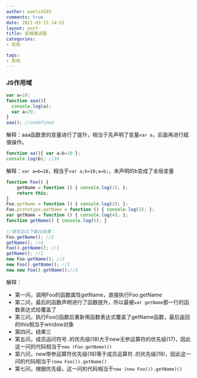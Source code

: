 ```yaml
---
author: wanls4583
comments: true
date: 2021-03-15 14:52
layout: post
title: 前端面试题
categories:
- 其他

tags:
- 其他
---
```


### JS作用域

```javascript
var a=10;
function aaa(){
  console.log(a);
  var a=20;
}
aaa(); //undefined
```
解释：aaa函数里的变量进行了提升，相当于先声明了变量`var a`，后面再进行赋值操作。
```javascript
function aa(){ var a=b=10 };
console.log(b); //10
```

解释：`var a=b=10`，相当于`var a;b=10;a=b;`，未声明的b变成了全局变量

```javascript
function Foo() {
    getName = function () { console.log(1); };
    return this;
}
Foo.getName = function () { console.log(2); };
Foo.prototype.getName = function () { console.log(3); };
var getName = function () { console.log(4); };
function getName() { console.log(5); }
 
//请写出以下输出结果：
Foo.getName(); //2
getName(); //4
Foo().getName(); //1
getName(); //1
new Foo.getName(); //2
new Foo().getName(); //3
new new Foo().getName();//3
```

解释：
- 第一问，调用Foo的函数属性getName，直接执行Foo.getName
- 第二问，最后的函数声明进行了函数提升，所以最被`var getName`那一行的函数表达式给覆盖了
- 第三问，执行Foo()函数后重新用函数表达式覆盖了getName函数，最后返回的this相当于window对象
- 第四问，结果三
- 第五问，成员运问符号`.`的优先级(18)大于new无参运算符的优先级(17)，因此这一问的代码相当于`new (Foo.getName)()`
- 第六问，new带参运算符优先级(18)等于成员运算符`.`的优先级(18)，因此这一问的代码相当于`(new Foo()).getName()`
- 第七问，根据优先级，这一问的代码相当于`new (new Foo()).getName)()`



